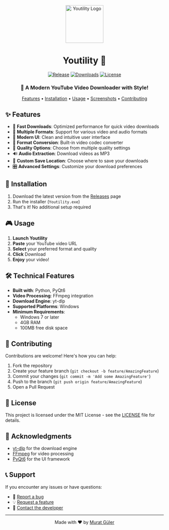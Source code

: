 <div align="center">
  <img src="icon.ico" alt="Youtility Logo" width="120" height="120">

# Youtility 🚀

[![Release](https://img.shields.io/github/v/release/MuratGuelr/Youtility?color=%2350BA94&label=Release&style=flat-square)](https://github.com/MuratGuelr/Youtility/releases/latest)
[![Downloads](https://img.shields.io/github/downloads/MuratGuelr/Youtility/total?color=%2350BA94&label=Downloads&style=flat-square)](https://github.com/MuratGuelr/Youtility/releases)
[![License](https://img.shields.io/github/license/MuratGuelr/Youtility?color=%2350BA94&label=License&style=flat-square)](https://github.com/MuratGuelr/Youtility/blob/main/LICENSE)

### 🎥 A Modern YouTube Video Downloader with Style!

  <p align="center">
    <a href="#features">Features</a> •
    <a href="#installation">Installation</a> •
    <a href="#usage">Usage</a> •
    <a href="#screenshots">Screenshots</a> •
    <a href="#contributing">Contributing</a>
  </p>
</div>

## ✨ Features

- 🚄 **Fast Downloads**: Optimized performance for quick video downloads
- 🎯 **Multiple Formats**: Support for various video and audio formats
- 🎨 **Modern UI**: Clean and intuitive user interface
- 🔄 **Format Conversion**: Built-in video codec converter
- 📱 **Quality Options**: Choose from multiple quality settings
- 🔊 **Audio Extraction**: Download videos as MP3
- 💾 **Custom Save Location**: Choose where to save your downloads
- 🎛️ **Advanced Settings**: Customize your download preferences

## 🚀 Installation

1. Download the latest version from the [Releases](https://github.com/MuratGuelr/Youtility/releases) page
2. Run the installer (`Youtility.exe`)
3. That's it! No additional setup required

## 🎮 Usage

1. **Launch Youtility**
2. **Paste** your YouTube video URL
3. **Select** your preferred format and quality
4. **Click** Download
5. **Enjoy** your video!

## 🛠️ Technical Features

- **Built with**: Python, PyQt6
- **Video Processing**: FFmpeg integration
- **Download Engine**: yt-dlp
- **Supported Platforms**: Windows
- **Minimum Requirements**:
  - Windows 7 or later
  - 4GB RAM
  - 100MB free disk space

## 🤝 Contributing

Contributions are welcome! Here's how you can help:

1. Fork the repository
2. Create your feature branch (`git checkout -b feature/AmazingFeature`)
3. Commit your changes (`git commit -m 'Add some AmazingFeature'`)
4. Push to the branch (`git push origin feature/AmazingFeature`)
5. Open a Pull Request

## 📝 License

This project is licensed under the MIT License - see the [LICENSE](LICENSE) file for details.

## 🙏 Acknowledgments

- [yt-dlp](https://github.com/yt-dlp/yt-dlp) for the download engine
- [FFmpeg](https://ffmpeg.org/) for video processing
- [PyQt6](https://www.riverbankcomputing.com/software/pyqt/) for the UI framework

## 📞 Support

If you encounter any issues or have questions:

- 🐛 [Report a bug](https://github.com/MuratGuelr/Youtility/issues)
- 💡 [Request a feature](https://github.com/MuratGuelr/Youtility/issues)
- 📧 [Contact the developer](mailto:your.email@example.com)

---

<div align="center">
  Made with ❤️ by <a href="https://github.com/MuratGuelr">Murat Güler</a>
</div>
